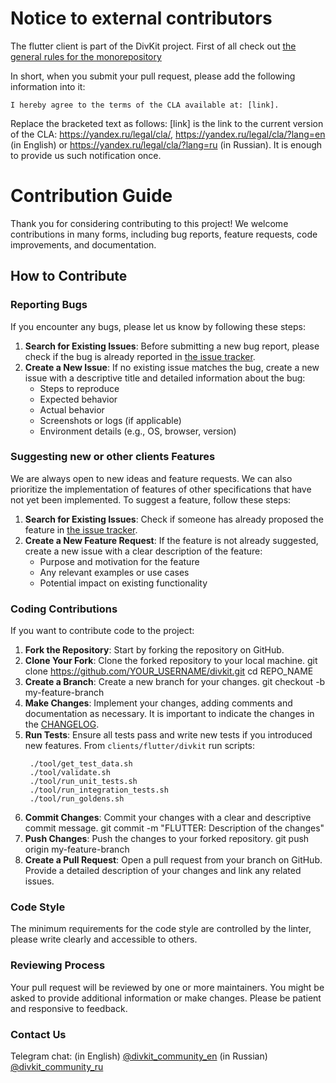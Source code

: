 # Notice to external contributors
The flutter client is part of the DivKit project. First of all check out [the general rules for the monorepository](https://github.com/divkit/divkit/blob/main/CONTRIBUTING.md)

In short, when you submit your pull request, please add the following information into it:
```
I hereby agree to the terms of the CLA available at: [link].
```

Replace the bracketed text as follows: [link] is the link to the current version of the CLA: https://yandex.ru/legal/cla/, https://yandex.ru/legal/cla/?lang=en (in English) or https://yandex.ru/legal/cla/?lang=ru (in Russian).
It is enough to provide us such notification once.

# Contribution Guide
Thank you for considering contributing to this project! We welcome contributions in many forms, including bug reports, feature requests, code improvements, and documentation.

## How to Contribute
### Reporting Bugs
If you encounter any bugs, please let us know by following these steps:
1. **Search for Existing Issues**: Before submitting a new bug report, please check if the bug is already reported in [the issue tracker](https://github.com/divkit/divkit/issues).
2. **Create a New Issue**: If no existing issue matches the bug, create a new issue with a descriptive title and detailed information about the bug:
    - Steps to reproduce
    - Expected behavior
    - Actual behavior
    - Screenshots or logs (if applicable)
    - Environment details (e.g., OS, browser, version)

###  Suggesting new or other clients Features
We are always open to new ideas and feature requests. We can also prioritize the implementation of features of other specifications that have not yet been implemented. To suggest a feature, follow these steps:
1. **Search for Existing Issues**: Check if someone has already proposed the feature in [the issue tracker](https://github.com/divkit/divkit/issues).
2. **Create a New Feature Request**: If the feature is not already suggested, create a new issue with a clear description of the feature:
    - Purpose and motivation for the feature
    - Any relevant examples or use cases
    - Potential impact on existing functionality

### Coding Contributions
If you want to contribute code to the project:
1. **Fork the Repository**: Start by forking the repository on GitHub.
2. **Clone Your Fork**: Clone the forked repository to your local machine.
   git clone https://github.com/YOUR_USERNAME/divkit.git
   cd REPO_NAME
3. **Create a Branch**: Create a new branch for your changes.
   git checkout -b my-feature-branch
4. **Make Changes**: Implement your changes, adding comments and documentation as necessary.
   It is important to indicate the changes in the [CHANGELOG](https://github.com/divkit/divkit/blob/main/client/flutter/divkit/CHANGELOG.md).
5. **Run Tests**: Ensure all tests pass and write new tests if you introduced new features.
   From `clients/flutter/divkit` run scripts:
   ```shell
    ./tool/get_test_data.sh
    ./tool/validate.sh
    ./tool/run_unit_tests.sh
    ./tool/run_integration_tests.sh
    ./tool/run_goldens.sh
   ```
6. **Commit Changes**: Commit your changes with a clear and descriptive commit message.
    git commit -m "FLUTTER: Description of the changes"
7. **Push Changes**: Push the changes to your forked repository.
    git push origin my-feature-branch
8. **Create a Pull Request**: Open a pull request from your branch on GitHub. Provide a detailed description of your changes and link any related issues.

### Code Style
The minimum requirements for the code style are controlled by the linter, please write clearly and accessible to others.

### Reviewing Process
Your pull request will be reviewed by one or more maintainers. You might be asked to provide additional information or make changes. Please be patient and responsive to feedback.

### Contact Us
Telegram chat: (in English) [@divkit_community_en](https://t.me/divkit_community_en)
               (in Russian) [@divkit_community_ru](https://t.me/divkit_community_ru)